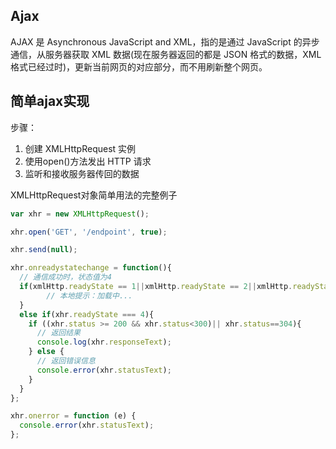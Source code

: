 ## Ajax
AJAX 是 Asynchronous JavaScript and XML，指的是通过 JavaScript 的异步通信，从服务器获取 XML 数据(现在服务器返回的都是 JSON 格式的数据，XML 格式已经过时)，更新当前网页的对应部分，而不用刷新整个网页。

## 简单ajax实现
步骤：
1. 创建 XMLHttpRequest 实例
2. 使用open()方法发出 HTTP 请求
3. 监听和接收服务器传回的数据

XMLHttpRequest对象简单用法的完整例子
```js
var xhr = new XMLHttpRequest();

xhr.open('GET', '/endpoint', true);

xhr.send(null);

xhr.onreadystatechange = function(){
  // 通信成功时，状态值为4
  if(xmlHttp.readyState == 1||xmlHttp.readyState == 2||xmlHttp.readyState == 3){
        // 本地提示：加载中...
  }
  else if(xhr.readyState === 4){
    if ((xhr.status >= 200 && xhr.status<300)|| xhr.status==304){
      // 返回结果
      console.log(xhr.responseText);
    } else {
      // 返回错误信息
      console.error(xhr.statusText);
    }
  }
};

xhr.onerror = function (e) {
  console.error(xhr.statusText);
};
```
